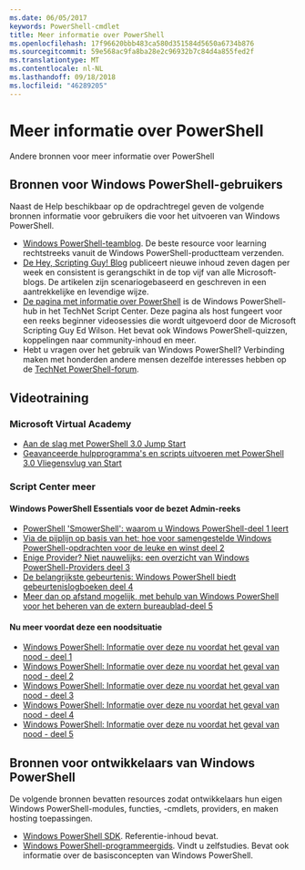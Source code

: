 ```yaml
---
ms.date: 06/05/2017
keywords: PowerShell-cmdlet
title: Meer informatie over PowerShell
ms.openlocfilehash: 17f96620bbb483ca580d351584d5650a6734b876
ms.sourcegitcommit: 59e568ac9fa8ba28e2c96932b7c84d4a855fed2f
ms.translationtype: MT
ms.contentlocale: nl-NL
ms.lasthandoff: 09/18/2018
ms.locfileid: "46289205"
---
```

# <a name="more-powershell-learning"></a>Meer informatie over PowerShell

Andere bronnen voor meer informatie over PowerShell

## <a name="resources-for-windows-powershell-users"></a>Bronnen voor Windows PowerShell-gebruikers

Naast de Help beschikbaar op de opdrachtregel geven de volgende bronnen informatie voor gebruikers die voor het uitvoeren van Windows PowerShell.

- [Windows PowerShell-teamblog](https://blogs.msdn.microsoft.com/powershell/). De beste resource voor learning rechtstreeks vanuit de Windows PowerShell-productteam verzenden.
- [De Hey, Scripting Guy! Blog](https://blogs.technet.microsoft.com/heyscriptingguy/) publiceert nieuwe inhoud zeven dagen per week en consistent is gerangschikt in de top vijf van alle Microsoft-blogs. De artikelen zijn scenariogebaseerd en geschreven in een aantrekkelijke en levendige wijze.
- [De pagina met informatie over PowerShell](https://blogs.technet.microsoft.com/heyscriptingguy/2015/01/04/weekend-scripter-the-best-ways-to-learn-powershell/) is de Windows PowerShell-hub in het TechNet Script Center. Deze pagina als host fungeert voor een reeks beginner videosessies die wordt uitgevoerd door de Microsoft Scripting Guy Ed Wilson. Het bevat ook Windows PowerShell-quizzen, koppelingen naar community-inhoud en meer.
- Hebt u vragen over het gebruik van Windows PowerShell? Verbinding maken met honderden andere mensen dezelfde interesses hebben op de [TechNet PowerShell-forum](https://social.technet.microsoft.com/Forums/home?forum=winserverpowershell).

## <a name="video-training"></a>Videotraining

### <a name="microsoft-virtual-academy"></a>Microsoft Virtual Academy

- [Aan de slag met PowerShell 3.0 Jump Start](https://mva.microsoft.com/en-US/training-courses/getting-started-with-powershell-30-jump-start-8276)
- [Geavanceerde hulpprogramma's en scripts uitvoeren met PowerShell 3.0 Vliegensvlug van Start](https://mva.microsoft.com/en-US/training-courses/advanced-tools-scripting-with-powershell-30-jump-start-8277)

### <a name="script-center-learn"></a>Script Center meer

#### <a name="windows-powershell-essentials-for-the-busy-admin-series"></a>Windows PowerShell Essentials voor de bezet Admin-reeks

- [PowerShell 'SmowerShell': waarom u Windows PowerShell-deel 1 leert](http://dlbmodigital.microsoft.com/webcasts/wmv/23976_Dnl_L.wmv)
- [Via de pijplijn op basis van het: hoe voor samengestelde Windows PowerShell-opdrachten voor de leuke en winst deel 2](http://dlbmodigital.microsoft.com/webcasts/wmv/23977_Dnl_L.wmv)
- [Enige Provider? Niet nauwelijks: een overzicht van Windows PowerShell-Providers deel 3](http://dlbmodigital.microsoft.com/webcasts/wmv/23978_Dnl_L.wmv)
- [De belangrijkste gebeurtenis: Windows PowerShell biedt gebeurtenislogboeken deel 4](http://dlbmodigital.microsoft.com/webcasts/wmv/23979_Dnl_L.wmv)
- [Meer dan op afstand mogelijk, met behulp van Windows PowerShell voor het beheren van de extern bureaublad-deel 5](http://dlbmodigital.microsoft.com/webcasts/wmv/23980_Dnl_L.wmv)

#### <a name="learn-it-now-before-its-an-emergency"></a>Nu meer voordat deze een noodsituatie

- [Windows PowerShell: Informatie over deze nu voordat het geval van nood - deel 1](http://dlbmodigital.microsoft.com/webcasts/wmv/1032481530_Dnl_L.wmv)
- [Windows PowerShell: Informatie over deze nu voordat het geval van nood - deel 2](http://dlbmodigital.microsoft.com/webcasts/wmv/1032481542_Dnl_L.wmv)
- [Windows PowerShell: Informatie over deze nu voordat het geval van nood - deel 3](http://dlbmodigital.microsoft.com/webcasts/wmv/1032481548_Dnl_L.wmv)
- [Windows PowerShell: Informatie over deze nu voordat het geval van nood - deel 4](http://dlbmodigital.microsoft.com/webcasts/wmv/1032481552_Dnl_L.wmv)
- [Windows PowerShell: Informatie over deze nu voordat het geval van nood - deel 5](http://dlbmodigital.microsoft.com/webcasts/wmv/1032481554_Dnl_L.wmv)

## <a name="resources-for-windows-powershell-developers"></a>Bronnen voor ontwikkelaars van Windows PowerShell

De volgende bronnen bevatten resources zodat ontwikkelaars hun eigen Windows PowerShell-modules, functies, -cmdlets, providers, en maken hosting toepassingen.

- [Windows PowerShell SDK](http://go.microsoft.com/fwlink/p/?LinkID=89595). Referentie-inhoud bevat.
- [Windows PowerShell-programmeergids](http://go.microsoft.com/fwlink/p/?LinkID=89596). Vindt u zelfstudies. Bevat ook informatie over de basisconcepten van Windows PowerShell.
